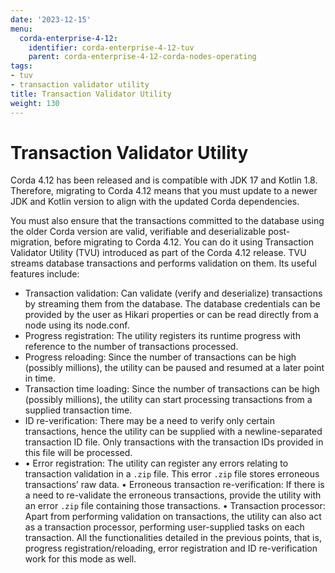 ```yaml
---
date: '2023-12-15'
menu:
  corda-enterprise-4-12:
    identifier: corda-enterprise-4-12-tuv
    parent: corda-enterprise-4-12-corda-nodes-operating
tags:
- tuv
- transaction validator utility
title: Transaction Validator Utility
weight: 130
---
```


# Transaction Validator Utility

Corda 4.12 has been released and is compatible with JDK 17 and Kotlin 1.8. Therefore, migrating to Corda 4.12 means that you must update to a newer JDK and Kotlin version to align with the updated Corda dependencies.

You must also ensure that the transactions committed to the database using the older Corda version are valid, verifiable and deserializable post-migration, before migrating to Corda 4.12. You can do it using Transaction Validator Utility (TVU) introduced as part of the Corda 4.12 release. TVU streams database transactions and performs validation on them. Its useful features include:

* Transaction validation: Can validate (verify and deserialize) transactions by streaming them from the database. The database credentials can be provided by the user as Hikari properties or can be read directly from a node using its node.conf.
* Progress registration: The utility registers its runtime progress with reference to the number of transactions processed.
* Progress reloading: Since the number of transactions can be high (possibly millions), the utility can be paused and resumed at a later point in time.
* Transaction time loading: Since the number of transactions can be high (possibly millions), the utility can start processing transactions from a supplied transaction time.
* ID re-verification: There may be a need to verify only certain transactions, hence the utility can be supplied with a newline-separated transaction ID file. Only transactions with the transaction IDs provided in this file will be processed.
* •	Error registration: The utility can register any errors relating to transaction validation in a `.zip` file. This error `.zip` file stores erroneous transactions’ raw data.
•	Erroneous transaction re-verification: If there is a need to re-validate the erroneous transactions, provide the utility with an error `.zip` file containing those transactions.
•	Transaction processor: Apart from performing validation on transactions, the utility can also act as a transaction processor, performing user-supplied tasks on each transaction. All the functionalities detailed in the previous points, that is, progress registration/reloading, error registration and ID re-verification work for this mode as well.
